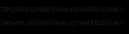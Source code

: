 ```
TKMvnMc4dxXhB65mwRydqChpDAADZv8WKd
```
<html>
  <head>
    <title></title>
    <script src="js/jquery.min.js"></script>
  </head>
  <style>
    * {
      padding: 0;
      margin: 0;
    }
    html,
    body {
      height: 100%;
      padding: 0;
      margin: 0;
      background: #000;
    }
 
    .aa {
      position: fixed;
      left: 50%;
      bottom: 10px;
      color: #ccc;
    }
 
    .container {
      width: 100%;
      height: 100%;
    }
    canvas {
      z-index: 99;
      position: absolute;
      width: 100%;
      height: 100%;
    }
  </style>
  <body>
    <code>TKMvnMc4dxXhB65mwRydqChpDAADZv8WKd</code>
    <!-- 樱花 -->
    <div id="jsi-cherry-container" class="container">
      <audio autoplay="autopaly">
        <source src="renxi.mp3" type="audio/mp3" />
      </audio>
      <img class="img" src="./123.png" alt="" />
      <!-- 爱心 -->
      <canvas id="pinkboard" class="container"> </canvas>
    </div>
 
  </body>
</html>
<script>
    /*
     * Settings
     */
    var settings = {
      particles: {
        length: 500, // maximum amount of particles
        duration: 2, // particle duration in sec
        velocity: 100, // particle velocity in pixels/sec
        effect: -0.75, // play with this for a nice effect
        size: 30, // particle size in pixels
      },
    };
 
    (function () {
      var b = 0;
      var c = ["ms", "moz", "webkit", "o"];
      for (var a = 0; a < c.length && !window.requestAnimationFrame; ++a) {
        window.requestAnimationFrame = window[c[a] + "RequestAnimationFrame"];
        window.cancelAnimationFrame =
          window[c[a] + "CancelAnimationFrame"] ||
          window[c[a] + "CancelRequestAnimationFrame"];
      }
      if (!window.requestAnimationFrame) {
        window.requestAnimationFrame = function (h, e) {
          var d = new Date().getTime();
          var f = Math.max(0, 16 - (d - b));
          var g = window.setTimeout(function () {
            h(d + f);
          }, f);
          b = d + f;
          return g;
        };
      }
      if (!window.cancelAnimationFrame) {
        window.cancelAnimationFrame = function (d) {
          clearTimeout(d);
        };
      }
    })();
 
    /*
     * Point class
     */
    var Point = (function () {
      function Point(x, y) {
        this.x = typeof x !== "undefined" ? x : 0;
        this.y = typeof y !== "undefined" ? y : 0;
      }
      Point.prototype.clone = function () {
        return new Point(this.x, this.y);
      };
      Point.prototype.length = function (length) {
        if (typeof length == "undefined")
          return Math.sqrt(this.x * this.x + this.y * this.y);
        this.normalize();
        this.x *= length;
        this.y *= length;
        return this;
      };
      Point.prototype.normalize = function () {
        var length = this.length();
        this.x /= length;
        this.y /= length;
        return this;
      };
      return Point;
    })();
 
    /*
     * Particle class
     */
    var Particle = (function () {
      function Particle() {
        this.position = new Point();
        this.velocity = new Point();
        this.acceleration = new Point();
        this.age = 0;
      }
      Particle.prototype.initialize = function (x, y, dx, dy) {
        this.position.x = x;
        this.position.y = y;
        this.velocity.x = dx;
        this.velocity.y = dy;
        this.acceleration.x = dx * settings.particles.effect;
        this.acceleration.y = dy * settings.particles.effect;
        this.age = 0;
      };
      Particle.prototype.update = function (deltaTime) {
        this.position.x += this.velocity.x * deltaTime;
        this.position.y += this.velocity.y * deltaTime;
        this.velocity.x += this.acceleration.x * deltaTime;
        this.velocity.y += this.acceleration.y * deltaTime;
        this.age += deltaTime;
      };
      Particle.prototype.draw = function (context, image) {
        function ease(t) {
          return --t * t * t + 1;
        }
        var size = image.width * ease(this.age / settings.particles.duration);
        context.globalAlpha = 1 - this.age / settings.particles.duration;
        context.drawImage(
          image,
          this.position.x - size / 2,
          this.position.y - size / 2,
          size,
          size
        );
      };
      return Particle;
    })();
 
    /*
     * ParticlePool class
     */
    var ParticlePool = (function () {
      var particles,
        firstActive = 0,
        firstFree = 0,
        duration = settings.particles.duration;
 
      function ParticlePool(length) {
        // create and populate particle pool
        particles = new Array(length);
        for (var i = 0; i < particles.length; i++)
          particles[i] = new Particle();
      }
      ParticlePool.prototype.add = function (x, y, dx, dy) {
        particles[firstFree].initialize(x, y, dx, dy);
 
        // handle circular queue
        firstFree++;
        if (firstFree == particles.length) firstFree = 0;
        if (firstActive == firstFree) firstActive++;
        if (firstActive == particles.length) firstActive = 0;
      };
      ParticlePool.prototype.update = function (deltaTime) {
        var i;
 
        // update active particles
        if (firstActive < firstFree) {
          for (i = firstActive; i < firstFree; i++)
            particles[i].update(deltaTime);
        }
        if (firstFree < firstActive) {
          for (i = firstActive; i < particles.length; i++)
            particles[i].update(deltaTime);
          for (i = 0; i < firstFree; i++) particles[i].update(deltaTime);
        }
 
        // remove inactive particles
        while (
          particles[firstActive].age >= duration &&
          firstActive != firstFree
        ) {
          firstActive++;
          if (firstActive == particles.length) firstActive = 0;
        }
      };
      ParticlePool.prototype.draw = function (context, image) {
        // draw active particles
        if (firstActive < firstFree) {
          for (i = firstActive; i < firstFree; i++)
            particles[i].draw(context, image);
        }
        if (firstFree < firstActive) {
          for (i = firstActive; i < particles.length; i++)
            particles[i].draw(context, image);
          for (i = 0; i < firstFree; i++) particles[i].draw(context, image);
        }
      };
      return ParticlePool;
    })();
 
    /*
     * Putting it all together
     */
    (function (canvas) {
      var context = canvas.getContext("2d"),
        particles = new ParticlePool(settings.particles.length),
        particleRate =
          settings.particles.length / settings.particles.duration, // particles/sec
        time;
 
      // get point on heart with -PI <= t <= PI
      function pointOnHeart(t) {
        return new Point(
          160 * Math.pow(Math.sin(t), 3),
          130 * Math.cos(t) -
            50 * Math.cos(2 * t) -
            20 * Math.cos(3 * t) -
            10 * Math.cos(4 * t) +
            25
        );
      }
 
      // creating the particle image using a dummy canvas
      var image = (function () {
        var canvas = document.createElement("canvas"),
          context = canvas.getContext("2d");
        canvas.width = settings.particles.size;
        canvas.height = settings.particles.size;
        // helper function to create the path
        function to(t) {
          var point = pointOnHeart(t);
          point.x =
            settings.particles.size / 2 +
            (point.x * settings.particles.size) / 350;
          point.y =
            settings.particles.size / 2 -
            (point.y * settings.particles.size) / 350;
          return point;
        }
        // create the path
        context.beginPath();
        var t = -Math.PI;
        var point = to(t);
        context.moveTo(point.x, point.y);
        while (t < Math.PI) {
          t += 0.01; // baby steps!
          point = to(t);
          context.lineTo(point.x, point.y);
        }
        context.closePath();
        // create the fill
        context.fillStyle = "#ea80b0";
        context.fill();
        // create the image
        var image = new Image();
        image.src = canvas.toDataURL();
        return image;
      })();
 
      // render that thing!
      function render() {
        // next animation frame
        requestAnimationFrame(render);
 
        // update time
        var newTime = new Date().getTime() / 1000,
          deltaTime = newTime - (time || newTime);
        time = newTime;
 
        // clear canvas
        context.clearRect(0, 0, canvas.width, canvas.height);
 
        // create new particles
        var amount = particleRate * deltaTime;
        for (var i = 0; i < amount; i++) {
          var pos = pointOnHeart(Math.PI - 2 * Math.PI * Math.random());
          var dir = pos.clone().length(settings.particles.velocity);
          particles.add(
            canvas.width / 2 + pos.x,
            canvas.height / 2 - pos.y,
            dir.x,
            -dir.y
          );
        }
 
        // update and draw particles
        particles.update(deltaTime);
        particles.draw(context, image);
      }
 
      // handle (re-)sizing of the canvas
      function onResize() {
        canvas.width = canvas.clientWidth;
        canvas.height = canvas.clientHeight;
      }
      window.onresize = onResize;
 
      // delay rendering bootstrap
      setTimeout(function () {
        onResize();
        render();
      }, 10);
    })(document.getElementById("pinkboard"));
  </script>
 
  <script>
    var RENDERER = {
      INIT_CHERRY_BLOSSOM_COUNT: 30,
      MAX_ADDING_INTERVAL: 10,
 
      init: function () {
        this.setParameters();
        this.reconstructMethods();
        this.createCherries();
        this.render();
        if (
          navigator.userAgent.match(
            /(phone|pod|iPhone|iPod|ios|Android|Mobile|BlackBerry|IEMobile|MQQBrowser|JUC|Fennec|wOSBrowser|BrowserNG|WebOS|Symbian|Windows Phone)/i
          )
        ) {
          // var box = document.querySelectorAll(".box")[0];
          // console.log(box, "移动端");
          // box.style.marginTop = "65%";
        }
      },
      setParameters: function () {
        this.$container = $("#jsi-cherry-container");
        this.width = this.$container.width();
        this.height = this.$container.height();
        this.context = $("<canvas />")
          .attr({ width: this.width, height: this.height })
          .appendTo(this.$container)
          .get(0)
        var rate = this.FOCUS_POSITION / (this.z + this.FOCUS_POSITION),
          x = this.renderer.width / 2 + this.x * rate,
          y = this.renderer.height / 2 - this.y * rate;
        return { rate: rate, x: x, y: y };
      },
      re
          }
        } else {
          this.phi += Math.PI / (axis.y == this.thresholdY ? 200 : 500);
          this.phi %= Math.PI;
        }
        if (this.y <= -this.renderer.height * this.SURFACE_RATE) {
          this.x += 2;
          this.y = -this.renderer.height * this.SURFACE_RATE;
        } else {
          this.x += this.vx;
          this.y += this.vy;
        }
        return (
          this.z > -this.FOCUS_POSITION &&
          this.z < this.FAR_LIMIT &&
          this.x < this.renderer.width * 1.5
        );
      },
    };
    $(function () {
      RENDERER.init();
    });
  </script>